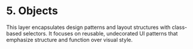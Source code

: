 # 5. Objects 

This layer encapsulates design patterns and layout structures with class-based selectors. It focuses on reusable, undecorated UI patterns that emphasize structure and function over visual style.